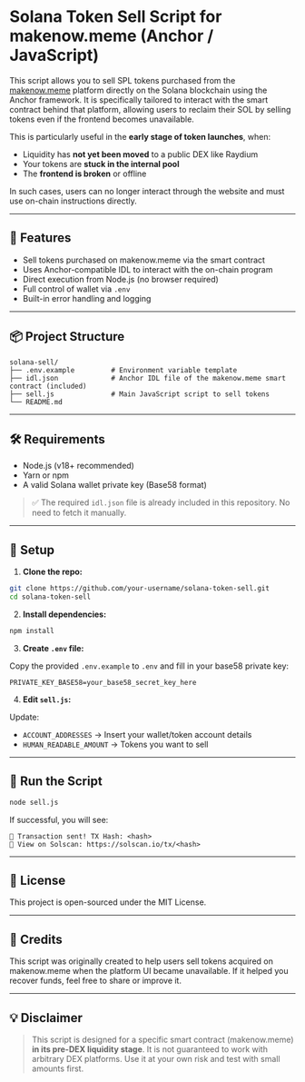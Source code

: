 # Solana Token Sell Script for makenow.meme (Anchor / JavaScript)

This script allows you to sell SPL tokens purchased from the [makenow.meme](https://makenow.meme/en) platform directly on the Solana blockchain using the Anchor framework. It is specifically tailored to interact with the smart contract behind that platform, allowing users to reclaim their SOL by selling tokens even if the frontend becomes unavailable.

This is particularly useful in the **early stage of token launches**, when:

- Liquidity has **not yet been moved** to a public DEX like Raydium
- Your tokens are **stuck in the internal pool**
- The **frontend is broken** or offline

In such cases, users can no longer interact through the website and must use on-chain instructions directly.

---

## 🚀 Features

- Sell tokens purchased on makenow.meme via the smart contract
- Uses Anchor-compatible IDL to interact with the on-chain program
- Direct execution from Node.js (no browser required)
- Full control of wallet via `.env`
- Built-in error handling and logging

---

## 📦 Project Structure

```
solana-sell/
├── .env.example         # Environment variable template
├── idl.json             # Anchor IDL file of the makenow.meme smart contract (included)
├── sell.js              # Main JavaScript script to sell tokens
└── README.md
```

---

## 🛠️ Requirements

- Node.js (v18+ recommended)
- Yarn or npm
- A valid Solana wallet private key (Base58 format)

> ✅ The required `idl.json` file is already included in this repository. No need to fetch it manually.

---

## 🔐 Setup

1. **Clone the repo:**

```bash
git clone https://github.com/your-username/solana-token-sell.git
cd solana-token-sell
```

2. **Install dependencies:**

```bash
npm install
```

3. **Create `.env` file:**

Copy the provided `.env.example` to `.env` and fill in your base58 private key:

```
PRIVATE_KEY_BASE58=your_base58_secret_key_here
```

4. **Edit `sell.js`:**

Update:
- `ACCOUNT_ADDRESSES` → Insert your wallet/token account details
- `HUMAN_READABLE_AMOUNT` → Tokens you want to sell

---

## 🧪 Run the Script

```bash
node sell.js
```

If successful, you will see:

```
🚀 Transaction sent! TX Hash: <hash>
🔗 View on Solscan: https://solscan.io/tx/<hash>
```

---

## 📄 License

This project is open-sourced under the MIT License.

---

## 🙏 Credits

This script was originally created to help users sell tokens acquired on makenow.meme when the platform UI became unavailable. If it helped you recover funds, feel free to share or improve it.

---

## 💡 Disclaimer

> This script is designed for a specific smart contract (makenow.meme) **in its pre-DEX liquidity stage**. It is not guaranteed to work with arbitrary DEX platforms. Use it at your own risk and test with small amounts first.

